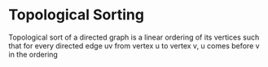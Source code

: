 # Topological Sorting

Topological sort of a directed graph is a linear ordering of its vertices such that for every directed edge uv from vertex u to vertex v, u comes before v in the ordering

